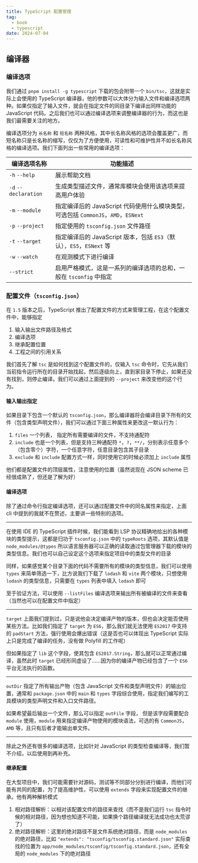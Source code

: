 ```yaml
---
title: TypeScript 配置管理
tag:
  - book
  - typescript
date: 2024-07-04
---
```


## 编译器

### 编译选项

我们通过 `pnpm install -g typescript` 下载的包会附带一个 `bin/tsc`，这就是实际上会使用的 TypeScript 编译器，他的参数可以大体分为输入文件和编译选项两种。如果仅指定了输入文件，就会在指定文件的同目录下编译出同样功能的 JavaScript 代码。之后我们也可以通过编译选项来调整编译器的行为，而这也是我们最需要关注的地方。

编译选项分为 `长名称` 和 `短名称` 两种风格，其中长名称风格的选项会覆盖更广，而短名称只是长名称的缩写，仅仅为了方便使用，可读性和可维护性并不如长名称风格的编译选项。我们下面列出一些常用的编译选项：

| 编译选项名称               | 功能描述                                                        |
| -------------------- | ----------------------------------------------------------- |
| `-h` `--help`        | 展示帮助文档                                                      |
| `-d` `--declaration` | 生成类型描述文件，通常库模块会使用该选项来提高用户体验                                 |
| `-m` `--module`      | 指定编译后的 JavaScript 代码使用什么模块类型，可选包括 `CommonJS`，`AMD`，`ESNext` |
| `-p` `--project`     | 指定使用的 `tsconfig.json` 文件路径                                  |
| `-t` `--target`      | 指定编译后的 JavaScript 版本，包括 `ES3`（默认），`ES5`，`ESNext` 等          |
| `-w` `--watch`       | 在观测模式下进行编译                                                  |
| `--strict`           | 启用严格模式，这是一系列的编译选项的总和，一般在 `tsconfig` 中指定                     |

### 配置文件（`tsconfig.json`）

在 `1.5` 版本之后，TypeScript 推出了配置文件的方式来管理工程，在这个配置文件中，能够指定

1. 输入输出文件路径及格式
1. 编译选项
1. 继承配置位置
1. 工程之间的引用关系

我们首先了解 `tsc` 是如何找到这个配置文件的，仅输入 `tsc` 命令时，它先从我们当前指令运行所在的目录开始找起，然后逐级向上，直到家目录下停止，如果还没有找到，则停止编译。我们可以通过上面提到的 `--project` 来改变他的这个行为。

#### 输入输出指定

如果目录下包含一个默认的 `tsconfig.json`，那么编译器将会编译目录下所有的文件（包含类型声明文件），我们可以通过下面三种属性来更改这一默认行为：

1. `files` 一个列表， 指定所有需要编译的文件，不支持通配符
1. `include` 也是一个列表，但是支持三种通配符 `*`，`?`，`**/`，分别表示任意多个（包含零个）字符，一个任意字符，任意目录包含其子目录
1. `exclude` 和 `include` 配置方式一样，同时使用它的时候必须加上 `include` 属性

他们都是配置文件的顶层属性，注意使用的位置（虽然说现在 JSON scheme 已经很成熟了，但还是了解为好）

#### 编译选项

除了通过命令行指定编译选项，还可以通过配置文件中的同名属性来指定，上面 cli 中提到的我就不在赘述，主要讲一些特别的选项。

______________________________________________________________________

在使用 IDE 的 TypeScript 插件时候，我们能看到 LSP 协议精确地给出的各种模块的类型提示，这都是归功于 `tsconfig.json` 中的 `typeRoots` 选项，其默认值是 `node_modules/@types` 所以语言服务器可以正确的读取通过包管理器下载的模块的类型信息。我们也可以自己设定这个选项来指定项目中的类型文件的目录

同样，如果感觉某个目录下面的代码不需要所有的模块的类型信息，我们可以使用 `types` 来简单筛选一下，比方说我们下载了 `lodash` 和 `vite` 两个模块，只想使用 `lodash` 的类型信息，只需要在 `types` 列表中填入 `lodash` 即可

至于验证方法，可以使用 `--listFiles` 编译选项来输出所有被编译的文件来查看（当然也可以在配置文件中指定）

______________________________________________________________________

`target` 上面我们提到过，只是说他会决定编译产物的版本，但也会决定能否使用某些方法。比如我们指定了 `target` 为 `ES6`，那么我们就无法使用 `ES2017` 中支持的 `padStart` 方法，强行使用会爆出错误（这是否也可以体现出 TypeScript 实际上只是完成了编译的任务，没有做 Polyfill 的工作呢）

但如果指定了 `lib` 这个字段，使其包含 `ES2017.String`，那么就可以正常通过编译，虽然此时 `target` 已经形同虚设了……因为你的编译产物已经包含了一个 `ES6` 平台无法执行的函数。

______________________________________________________________________

`outDir` 指定了所有输出产物（包含 JavaScript 文件和类型声明文件）的输出位置，通常和 `package.json` 中的 `main` 和 `types` 字段综合使用，指定我们编写的工具模块的类型声明文件和入口文件路径。

如果希望最后输出一个文件，那么可以指定 `outFile` 字段， 但是该字段需要配合 `module` 使用，`module` 用来指定编译产物使用的模块语法，可选的有 `CommonJS`，`AMD` 等，且只有后者才能输出单文件。

______________________________________________________________________

除此之外还有很多的编译选项，比如针对 JavaScript 的类型检查编译等，我们暂不介绍，以后使用到再补充。

#### 继承配置

在大型项目中，我们可能需要针对源码，测试等不同部分分别进行编译，而他们可能有共同的配置，为了提高维护性，可以使用 `extends` 字段来实现配置文件的继承。他有两种解析模式

1. 相对路径解析：以相对该配置文件的路径来查找（而不是我们运行 `tsc` 指令时候的相对路径，因为想也知道不可能，如果换个路径编译就无法成功也太荒谬了）
1. 绝对路径解析：这里的绝对路径不是文件系统绝对路径，而是 `node_modules` 的绝对路径，比如 `"extends": "tsconfig/tsconfig.standard.json"` 实际查找的位置为 `app/node_modules/tsconfig/tsconfig.standard.json`，还有全局的 `node_modules` 下的绝对路径
